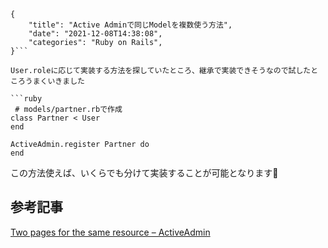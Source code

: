 ```metadata
{
    "title": "Active Adminで同じModelを複数使う方法",
    "date": "2021-12-08T14:38:08",
    "categories": "Ruby on Rails",
}```

User.roleに応じて実装する方法を探していたところ、継承で実装できそうなので試したところうまくいきました

```ruby
 # models/partner.rbで作成
class Partner < User
end

ActiveAdmin.register Partner do
end
```

この方法使えば、いくらでも分けて実装することが可能となります🙏

## 参考記事

[Two pages for the same resource – ActiveAdmin](https://stackoverflow.com/questions/16546502/two-pages-for-the-same-resource-activeadmin)

